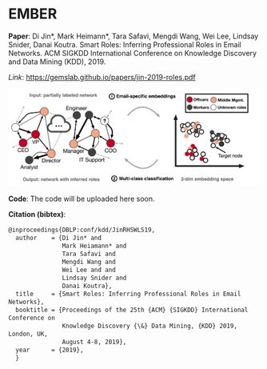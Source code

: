 # EMBER

**Paper**: Di Jin*, Mark Heimann*, Tara Safavi, Mengdi Wang, Wei Lee, Lindsay Snider, Danai Koutra. Smart Roles: Inferring Professional Roles in Email Networks. ACM SIGKDD International Conference on Knowledge Discovery and Data Mining (KDD), 2019.

*Link*: https://gemslab.github.io/papers/jin-2019-roles.pdf

<p align="center">
<img src="https://raw.githubusercontent.com/GemsLab/EMBER/master/overview.jpg" width="700"  alt="Overview of EMBER">
</p>

**Code**: The code will be uploaded here soon.

**Citation (bibtex)**:
```
@inproceedings{DBLP:conf/kdd/JinRHSWLS19,
  author    = {Di Jin* and
               Mark Heiamann* and
               Tara Safavi and
               Mengdi Wang and 
               Wei Lee and and
               Lindsay Snider and 
               Danai Koutra},
  title     = {Smart Roles: Inferring Professional Roles in Email Networks},
  booktitle = {Proceedings of the 25th {ACM} {SIGKDD} International Conference on
               Knowledge Discovery {\&} Data Mining, {KDD} 2019, London, UK,
               August 4-8, 2019},
  year      = {2019},
  }
```


